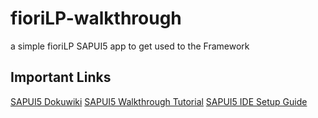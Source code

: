 # fioriLP-walkthrough

a simple fioriLP SAPUI5 app to get used to the Framework

## Important Links

[SAPUI5 Dokuwiki](https://sapui5.hana.ondemand.com/#)
[SAPUI5 Walkthrough Tutorial](https://sapui5.hana.ondemand.com/#/topic/3da5f4be63264db99f2e5b04c5e853db)
[SAPUI5 IDE Setup Guide]()
